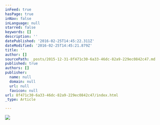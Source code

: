 ```yaml
---
inFeed: true
hasPage: true
inNav: false
inLanguage: null
starred: false
keywords: []
description: ''
datePublished: '2016-02-25T14:45:22.311Z'
dateModified: '2016-02-25T14:45:21.879Z'
title: ''
author: []
sourcePath: _posts/2015-12-31-8f471c30-6a33-46dc-82a9-229ec0842c47.md
published: true
authors: []
publisher:
  name: null
  domain: null
  url: null
  favicon: null
url: 8f471c30-6a33-46dc-82a9-229ec0842c47/index.html
_type: Article

---
```

![](https://the-grid-user-content.s3-us-west-2.amazonaws.com/37eb94c4-8e63-449e-8263-7a5f24d731bb.jpg)